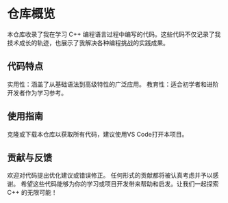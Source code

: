 # 仓库概览

本仓库收录了我在学习 C++ 编程语言过程中编写的代码。这些代码不仅记录了我技术成长的轨迹，也展示了我解决各种编程挑战的实践成果。

## 代码特点

实用性：涵盖了从基础语法到高级特性的广泛应用。
教育性：适合初学者和进阶开发者作为学习参考。

## 使用指南

克隆或下载本仓库以获取所有代码，建议使用VS Code打开本项目。

## 贡献与反馈

欢迎对代码提出优化建议或错误修正。
任何形式的贡献都将被认真考虑并予以感谢。
希望这些代码能够为你的学习或项目开发带来帮助和启发。让我们一起探索 C++ 的无限可能！
